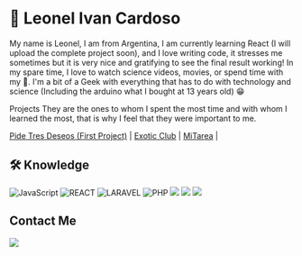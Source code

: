 # 🤖 Leonel Ivan Cardoso

<p> My name is Leonel, I am from Argentina, I am currently learning React (I will upload the complete project soon), and I love writing code, it stresses me sometimes but it is very nice and gratifying to see the final result working! In my spare time, I love to watch science videos, movies, or spend time with my 🐶. I'm a bit of a Geek with everything that has to do with technology and science (Including the arduino what I bought at 13 years old) 😁 </p>

Projects
They are the ones to whom I spent the most time and with whom I learned the most, that is why I feel that they were important to me.
<div align="left">
<a href="https://github.com/LeonelIvann/Coder-House-Final-Project">Pide Tres Deseos (First Project)</a> | <a href="https://github.com/LeonelIvann/Exotic_Club">Exotic Club</a> | <a href="https://github.com/LeonelIvann/MiTarea">MiTarea</a> | 
</div>

## 🛠️ Knowledge
<div display="flex">
<img alt="JavaScript" src="https://img.shields.io/badge/JavaScript-F7DF1E?style=for-the-badge&logo=javascript&logoColor=black"/>
<img alt="REACT" src="https://img.shields.io/badge/React-20232A?style=for-the-badge&logo=react&logoColor=61DAFB"/>
<img alt="LARAVEL" src="https://img.shields.io/badge/Laravel-FF2D20?style=for-the-badge&logo=laravel&logoColor=white"/>
<img alt="PHP" src="https://img.shields.io/badge/PHP-%23777BB4.svg?logo=php&logoColor=white"/>
<img src="https://img.shields.io/badge/HTML-239120?style=for-the-badge&logo=html5&logoColor=white"/>
<img src="https://img.shields.io/badge/CSS3-1572B6?style=for-the-badge&logo=css3&logoColor=white"/>
<img src="https://img.shields.io/badge/Sass-CC6699?style=for-the-badge&logo=sass&logoColor=white"/>
</div>

## Contact Me

<a href="https://www.linkedin.com/in/leonelivan/"><img src="https://img.shields.io/badge/LinkedIn-0077B5?style=for-the-badge&logo=linkedin&logoColor=white"></a>
